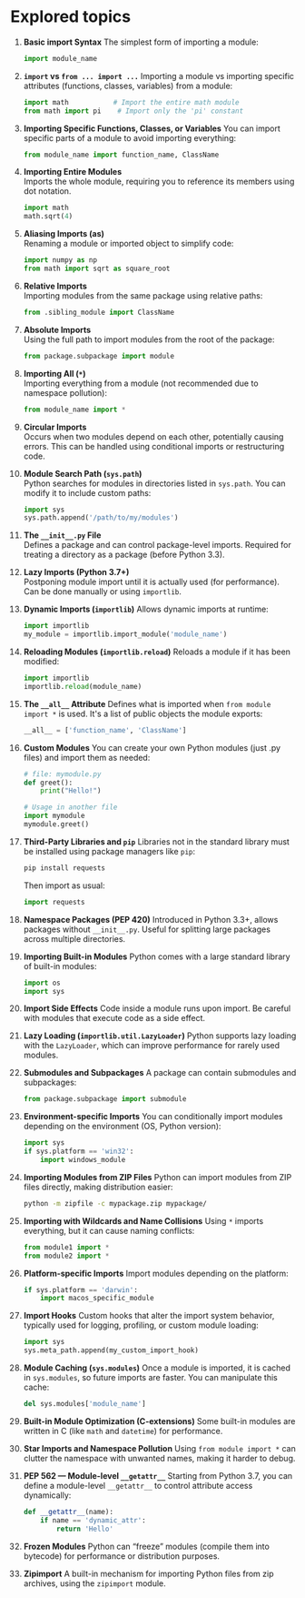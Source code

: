
# Explored topics

1. **Basic import Syntax**
   The simplest form of importing a module: 
   ```python
   import module_name
   ```

2. **`import` vs `from ... import ...`**
   Importing a module vs importing specific attributes (functions, classes, variables) from a module:
   ```python
   import math           # Import the entire math module
   from math import pi    # Import only the 'pi' constant
   ```

3. **Importing Specific Functions, Classes, or Variables**
   You can import specific parts of a module to avoid importing everything:
   ```python
   from module_name import function_name, ClassName
   ```

4. **Importing Entire Modules**  
   Imports the whole module, requiring you to reference its members using dot notation.
   ```python
   import math
   math.sqrt(4)
   ```

5. **Aliasing Imports (as)**  
   Renaming a module or imported object to simplify code:
   ```python
   import numpy as np
   from math import sqrt as square_root
   ```

6. **Relative Imports**  
   Importing modules from the same package using relative paths:
   ```python
   from .sibling_module import ClassName
   ```

7. **Absolute Imports**  
   Using the full path to import modules from the root of the package:
   ```python
   from package.subpackage import module
   ```

8. **Importing All (`*`)**  
   Importing everything from a module (not recommended due to namespace pollution):
   ```python
   from module_name import *
   ```

9. **Circular Imports**  
   Occurs when two modules depend on each other, potentially causing errors. This can be handled using conditional imports or restructuring code.

10. **Module Search Path (`sys.path`)**  
    Python searches for modules in directories listed in `sys.path`. You can modify it to include custom paths:
    ```python
    import sys
    sys.path.append('/path/to/my/modules')
    ```

11. **The `__init__.py` File**  
    Defines a package and can control package-level imports. Required for treating a directory as a package (before Python 3.3).

12. **Lazy Imports (Python 3.7+)**  
    Postponing module import until it is actually used (for performance). Can be done manually or using `importlib`.

13. **Dynamic Imports (`importlib`)**
    Allows dynamic imports at runtime:
    ```python
    import importlib
    my_module = importlib.import_module('module_name')
    ```

14. **Reloading Modules (`importlib.reload`)**
    Reloads a module if it has been modified:
    ```python
    import importlib
    importlib.reload(module_name)
    ```

15. **The `__all__` Attribute**
    Defines what is imported when `from module import *` is used. It's a list of public objects the module exports:
    ```python
    __all__ = ['function_name', 'ClassName']
    ```

16. **Custom Modules**
    You can create your own Python modules (just .py files) and import them as needed:
    ```python
    # file: mymodule.py
    def greet():
        print("Hello!")

    # Usage in another file
    import mymodule
    mymodule.greet()
    ```

17. **Third-Party Libraries and `pip`**
    Libraries not in the standard library must be installed using package managers like `pip`:
    ```bash
    pip install requests
    ```
    Then import as usual:
    ```python
    import requests
    ```

18. **Namespace Packages (PEP 420)**
    Introduced in Python 3.3+, allows packages without `__init__.py`. Useful for splitting large packages across multiple directories.

19. **Importing Built-in Modules**
    Python comes with a large standard library of built-in modules:
    ```python
    import os
    import sys
    ```

20. **Import Side Effects**
    Code inside a module runs upon import. Be careful with modules that execute code as a side effect.

21. **Lazy Loading (`importlib.util.LazyLoader`)**
    Python supports lazy loading with the `LazyLoader`, which can improve performance for rarely used modules.

22. **Submodules and Subpackages**
    A package can contain submodules and subpackages:
    ```python
    from package.subpackage import submodule
    ```

23. **Environment-specific Imports**
    You can conditionally import modules depending on the environment (OS, Python version):
    ```python
    import sys
    if sys.platform == 'win32':
        import windows_module
    ```

24. **Importing Modules from ZIP Files**
    Python can import modules from ZIP files directly, making distribution easier:
    ```bash
    python -m zipfile -c mypackage.zip mypackage/
    ```

25. **Importing with Wildcards and Name Collisions**
    Using `*` imports everything, but it can cause naming conflicts:
    ```python
    from module1 import *
    from module2 import *
    ```

26. **Platform-specific Imports**
    Import modules depending on the platform:
    ```python
    if sys.platform == 'darwin':
        import macos_specific_module
    ```

27. **Import Hooks**
    Custom hooks that alter the import system behavior, typically used for logging, profiling, or custom module loading:
    ```python
    import sys
    sys.meta_path.append(my_custom_import_hook)
    ```

28. **Module Caching (`sys.modules`)**
    Once a module is imported, it is cached in `sys.modules`, so future imports are faster. You can manipulate this cache:
    ```python
    del sys.modules['module_name']
    ```

29. **Built-in Module Optimization (C-extensions)**
    Some built-in modules are written in C (like `math` and `datetime`) for performance.

30. **Star Imports and Namespace Pollution**
    Using `from module import *` can clutter the namespace with unwanted names, making it harder to debug.

31. **PEP 562 — Module-level `__getattr__`**
    Starting from Python 3.7, you can define a module-level `__getattr__` to control attribute access dynamically:
    ```python
    def __getattr__(name):
        if name == 'dynamic_attr':
            return 'Hello'
    ```

32. **Frozen Modules**
    Python can “freeze” modules (compile them into bytecode) for performance or distribution purposes.

33. **Zipimport**
    A built-in mechanism for importing Python files from zip archives, using the `zipimport` module.